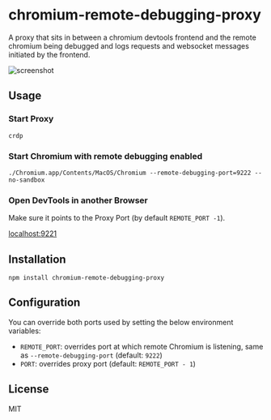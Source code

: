 # chromium-remote-debugging-proxy

A proxy that sits in between a chromium devtools frontend and the remote chromium being debugged and logs requests and websocket
messages initiated by the frontend.

![screenshot](https://raw.githubusercontent.com/thlorenz/chromium-remote-debugging-proxy/master/assets/screenshot.png)

## Usage 

### Start Proxy

```
crdp
```

### Start Chromium with remote debugging enabled

```
./Chromium.app/Contents/MacOS/Chromium --remote-debugging-port=9222 --no-sandbox
```

### Open DevTools in another Browser

Make sure it points to the Proxy Port (by default `REMOTE_PORT -1`).

[localhost:9221](http://localhost:9221/)

## Installation

    npm install chromium-remote-debugging-proxy

## Configuration

You can override both ports used by setting the below environment variables:

- `REMOTE_PORT`: overrides port at which remote Chromium is listening, same as `--remote-debugging-port` (default:
  `9222`)
- `PORT`: overrides proxy port (default: `REMOTE_PORT - 1`)

## License

MIT
